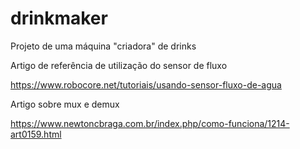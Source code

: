 # drinkmaker
Projeto de uma máquina "criadora" de drinks

Artigo de referência de utilização do sensor de fluxo

https://www.robocore.net/tutoriais/usando-sensor-fluxo-de-agua

Artigo sobre mux e demux

https://www.newtoncbraga.com.br/index.php/como-funciona/1214-art0159.html

